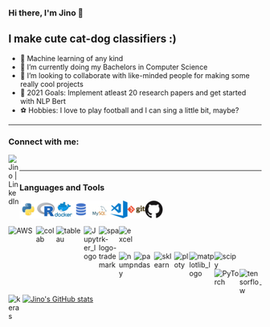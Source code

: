 ### Hi there, I'm Jino 👋

## I make cute cat-dog classifiers :)

- 💪 Machine learning of any kind
- 🌱 I’m currently doing my Bachelors in Computer Science
- 👯 I’m looking to collaborate with like-minded people for making some really cool projects
- 🥅 2021 Goals: Implement atleast 20 research papers and get started with NLP Bert
- ⚽ Hobbies: I love to play football and I can sing a little bit, maybe?

---

### Connect with me:

[<img align="left" alt="Jino | LinkedIn" width="22px" src="https://cdn.jsdelivr.net/npm/simple-icons@v3/icons/linkedin.svg" />][linkedin]

<br />

---

### Languages and Tools

<img align="left" alt="Python" width="35" src="https://raw.githubusercontent.com/github/explore/80688e429a7d4ef2fca1e82350fe8e3517d3494d/topics/python/python.png" />
<img align="left" alt="R" width="35" src="https://raw.githubusercontent.com/github/explore/80688e429a7d4ef2fca1e82350fe8e3517d3494d/topics/r/r.png" />
<img align="left" alt="Docker" width="35" src="https://raw.githubusercontent.com/github/explore/80688e429a7d4ef2fca1e82350fe8e3517d3494d/topics/docker/docker.png" />
<img align="left" alt="SQL" width="35" src="https://raw.githubusercontent.com/github/explore/80688e429a7d4ef2fca1e82350fe8e3517d3494d/topics/sql/sql.png" />
<img align="left" alt="MySQL" width="40px" src="https://raw.githubusercontent.com/github/explore/80688e429a7d4ef2fca1e82350fe8e3517d3494d/topics/mysql/mysql.png" />
<img align="left" alt="Visual Studio Code" width="35" src="https://raw.githubusercontent.com/github/explore/80688e429a7d4ef2fca1e82350fe8e3517d3494d/topics/visual-studio-code/visual-studio-code.png" /> 
<img align="left" alt="Git" width="35" src="https://raw.githubusercontent.com/github/explore/80688e429a7d4ef2fca1e82350fe8e3517d3494d/topics/git/git.png" />
<img align="left" alt="GitHub" width="35" src="https://raw.githubusercontent.com/github/explore/78df643247d429f6cc873026c0622819ad797942/topics/github/github.png" />

<br />
<br />
<br />

<img align="left" alt="AWS" width="55" src="https://github.com/JINO-ROHIT/JINOROHIT/blob/master/images/AWS.jpeg" />
<img align="left" alt="colab" width="40" src="https://github.com/melanieshi0120/melanieshi0120/blob/master/images/colab.png" />
<img align="left" alt="tableau" width="55" src="https://github.com/melanieshi0120/melanieshi0120/blob/master/images/tableau.png" />
<img align="left" alt="Jupyter_logo" width="30" src="https://github.com/melanieshi0120/melanieshi0120/blob/master/images/Jupyter_logo.png" />
<img align="left" alt="spark-logo-trademark" width="40" src="https://github.com/melanieshi0120/melanieshi0120/blob/master/images/spark-logo-trademark.png" />
<img align="left" alt="excel" class="center" width="30" src="https://github.com/melanieshi0120/melanieshi0120/blob/master/images/excel.png" />

<br />
<br />
<br />

<img align="left" alt="numpy" width="30" src="https://github.com/melanieshi0120/melanieshi0120/blob/master/images/numpy.png" />
<img align="left" alt="pandas" width="40" src="https://github.com/melanieshi0120/melanieshi0120/blob/master/images/pandas.png" />
<img align="left" alt="sklearn" width="40" src="https://github.com/melanieshi0120/melanieshi0120/blob/master/images/sklearn.png" />
<img align="left" alt="ploty" width="30" src="https://github.com/melanieshi0120/melanieshi0120/blob/master/images/ploty.png" />
<img align="left" alt="matplotlib_logo" width="50" src="https://github.com/melanieshi0120/melanieshi0120/blob/master/images/matplotlib_logo.png" />
<img align="left" alt="scipy" width="50" src="https://github.com/melanieshi0120/melanieshi0120/blob/master/images/scipy.png" />
<img align="left" alt="PyTorch" class="center" width="50" src="https://github.com/melanieshi0120/melanieshi0120/blob/master/images/PyTorch.png" />
<img align="left" alt="tensorflow" class="center" width="40" src="https://github.com/melanieshi0120/melanieshi0120/blob/master/images/tensorflow.png" />
<img align="left" alt="keras" class="center" width="28" src="https://github.com/melanieshi0120/melanieshi0120/blob/master/images/keras.png" />

<br />
<br />
<br />

---


[![Jino's GitHub stats](https://github-readme-stats.vercel.app/api?username=JINO-ROHIT&show_icons=true&theme=tokyonight)](https://github.com/JINO-ROHIT/github-readme-stats)


[linkedin]: https://www.linkedin.com/in/jino-rohit-6032541b5/
